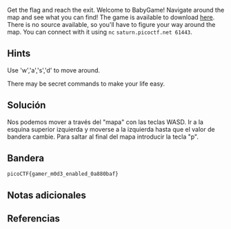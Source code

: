 Get the flag and reach the exit. Welcome to BabyGame! Navigate around the map and see what you can find! The game is available to download [here](https://artifacts.picoctf.net/c/227/game). There is no source available, so you'll have to figure your way around the map. You can connect with it using `nc` `saturn.picoctf.net 61443`.

## Hints

Use 'w','a','s','d' to move around.

There may be secret commands to make your life easy.

## Solución

Nos podemos mover a través del "mapa" con las teclas WASD. Ir a la esquina superior izquierda y moverse a la izquierda hasta que el valor de bandera cambie. Para saltar al final del mapa introducir la tecla "p".

## Bandera

```
picoCTF{gamer_m0d3_enabled_0a880baf}
```

## Notas adicionales
## Referencias
